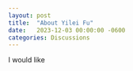 ```yaml
---
layout: post
title:  "About Yilei Fu"
date:   2023-12-03 00:00:00 -0600
categories: Discussions
---
```

I would like
